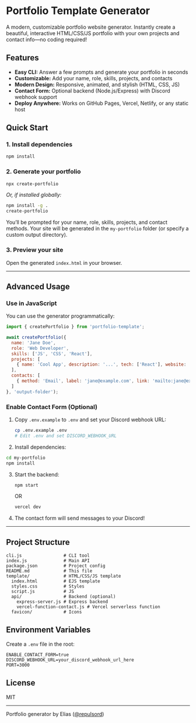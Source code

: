 
# Portfolio Template Generator

A modern, customizable portfolio website generator. Instantly create a beautiful, interactive HTML/CSS/JS portfolio with your own projects and contact info—no coding required!

## Features
- **Easy CLI:** Answer a few prompts and generate your portfolio in seconds
- **Customizable:** Add your name, role, skills, projects, and contacts
- **Modern Design:** Responsive, animated, and stylish (HTML, CSS, JS)
- **Contact Form:** Optional backend (Node.js/Express) with Discord webhook support
- **Deploy Anywhere:** Works on GitHub Pages, Vercel, Netlify, or any static host

## Quick Start

### 1. Install dependencies
```sh
npm install
```

### 2. Generate your portfolio
```sh
npx create-portfolio
```
_Or, if installed globally:_
```sh
npm install -g .
create-portfolio
```

You’ll be prompted for your name, role, skills, projects, and contact methods. Your site will be generated in the `my-portfolio` folder (or specify a custom output directory).

### 3. Preview your site
Open the generated `index.html` in your browser.

---

## Advanced Usage

### Use in JavaScript
You can use the generator programmatically:
```js
import { createPortfolio } from 'portfolio-template';

await createPortfolio({
  name: 'Jane Doe',
  role: 'Web Developer',
  skills: ['JS', 'CSS', 'React'],
  projects: [
    { name: 'Cool App', description: '...', tech: ['React'], website: '...', github: '...' }
  ],
  contacts: [
    { method: 'Email', label: 'jane@example.com', link: 'mailto:jane@example.com' }
  ]
}, 'output-folder');
```

### Enable Contact Form (Optional)
1. Copy `.env.example` to `.env` and set your Discord webhook URL:
   ```sh
   cp .env.example .env
   # Edit .env and set DISCORD_WEBHOOK_URL
   ```
2. Install dependencies:
  ```sh
  cd my-portfolio
  npm install
  ```

3. Start the backend:
   ```sh
   npm start
   ```
   OR

   ```sh
   vercel dev
   ```
3. The contact form will send messages to your Discord!

---

## Project Structure
```
cli.js                # CLI tool
index.js              # Main API
package.json          # Project config
README.md             # This file
template/             # HTML/CSS/JS template
  index.html          # EJS template
  styles.css          # Styles
  script.js           # JS
  api/                # Backend (optional)
    express-server.js # Express backend
    vercel-function-contact.js # Vercel serverless function
  favicon/            # Icons
```

## Environment Variables
Create a `.env` file in the root:
```
ENABLE_CONTACT_FORM=true
DISCORD_WEBHOOK_URL=your_discord_webhook_url_here
PORT=3000
```

## License
MIT

---
Portfolio generator by Elias ([@repulsord](https://github.com/repulsord))
